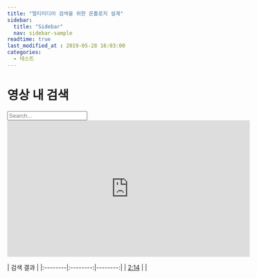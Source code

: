 ```yaml
---
title: "멀티미디어 검색을 위한 온톨로지 설계"
sidebar:
  title: "Sidebar"
  nav: sidebar-sample
readtime: true
last_modified_at : 2019-05-28 16:03:00
categories:
  - 테스트
--- 
```

# 영상 내 검색

<div class="box">
  <div class="container-1">
      <span class="icon"><i class="fa fa-search"></i></span>
      <input type="search" id="search" placeholder="Search..." />
  </div>
</div>

<iframe width="560" height="315" src="https://www.youtube.com/embed/Bxg1CqqkzE0" frameborder="0" allow="accelerometer; autoplay; encrypted-media; gyroscope; picture-in-picture" allowfullscreen></iframe>



| 검색 결과 |
|:--------|:--------:|--------:|
| [2:14](https://ko.wikipedia.org/wiki/%EC%98%A8%ED%86%A8%EB%A1%9C%EC%A7%80)
| |
